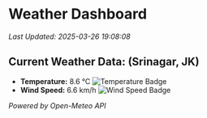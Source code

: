 
# Weather Dashboard

_Last Updated: 2025-03-26 19:08:08_

## Current Weather Data: (Srinagar, JK)
- **Temperature:** 8.6 °C ![Temperature Badge](https://img.shields.io/badge/Temperature-Low%20Temp-blue)
- **Wind Speed:** 6.6 km/h ![Wind Speed Badge](https://img.shields.io/badge/Wind%20Speed-Light%20Wind-blue)

*Powered by Open-Meteo API*
